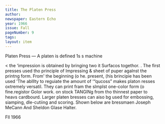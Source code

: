 ```yaml
---
title: The Platen Press
author: 
newspaper: Eastern Echo
year: 1966
issue: Fall
pageNumber: 9
tags:
layout: item
---
```


Platen Press — A platen is defined 1s s machine

< the ‘impression is obtained by bringing two it Surfacos togethor. . The first presses used tho principle of Impressing & sheet of puper agalnst the printng form. From' the beginning (o he. present, (his brincipie has been used ‘The ablllty to reguiate the amount of ‘“qucoss” makes platon resses oxtremely versatil. They can print fram the slmplst one-color form (o fine.registor Golor work. on stock TANGINg from tho thinnest paper to heavs cardbourd. Larger platen bresses can aiso bg used for embossing, siamping, dle-cutiing and scoring. Shown below are bressmaen Joseph MeCann And Sheldon Glase Halter.

Fll 1966
